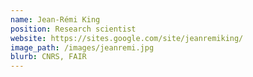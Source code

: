 ```yaml
---
name: Jean-Rémi King
position: Research scientist
website: https://sites.google.com/site/jeanremiking/
image_path: /images/jeanremi.jpg
blurb: CNRS, FAIR
---
```

